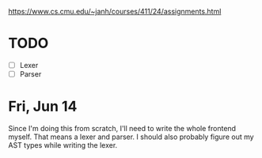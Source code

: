 https://www.cs.cmu.edu/~janh/courses/411/24/assignments.html

# TODO

- [ ] Lexer
- [ ] Parser

# Fri, Jun 14

Since I'm doing this from scratch, I'll need to write the whole frontend myself.
That means a lexer and parser.
I should also probably figure out my AST types while writing the lexer.

